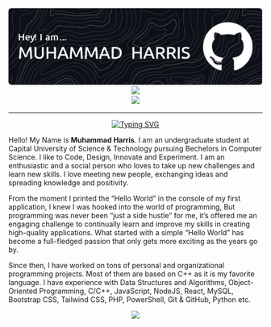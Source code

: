 <!-- page header -->
<!-- reference = https://github.com/leviarista/github-profile-header-generator -->
<div align="center">
  <a href="https://github.com/imharris24">
    <img src="https://github.com/imharris24/imharris24/blob/main/new/assets/github-header-image.png">
  </a>
</div>


<!-- profile widget -->
<!-- reference = https://github.com/Jurredr/github-widgetbox -->
<div align="center">
  <a href="https://github.com/imharris24">
    <img height=auto width=50% src="https://github-widgetbox.vercel.app/api/profile?username=imharris24&data=followers,repositories,stars,commits&theme=darkmode">
  </a>
</div>

<!-- profile views -->
<!-- reference = https://github.com/Naereen/badges -->
<div align="center">
  <a href="https://github.com/imharris24">
    <img src="https://gpvc.arturio.dev/imharris24">
  </a>
</div>
<!-- other profile views counter -->
<!-- https://count.getloli.com/get/@:imharris24 -->


<hr>


<!-- SVG typing -->
<!-- reference = https://github.com/DenverCoder1/readme-typing-svg -->
<div align="center">
  <a href="https://github.com/imharris24">
    <img src="https://readme-typing-svg.demolab.com?font=Fira+Code&duration=2500&pause=900&color=F5F5F6&center=true&width=435&lines=Computer+Science+Student;Competitive+Programmer;Web+Developer;Ethical+Hacker" alt="Typing SVG" />
  </a>
</div>


<!-- bio -->
<div>
  <p>Hello! My Name is <b>Muhammad Harris</b>. I am an undergraduate student at Capital University of Science & Technology pursuing Bechelors in Computer Science. I like to Code, Design, Innovate and Experiment. I am an enthusiastic and a social person who loves to take up new challenges and learn new skills. I love meeting new people, exchanging ideas and spreading knowledge and positivity.</p>
  <p>From the moment I printed the “Hello World” in the console of my first application, I knew I was hooked into the world of programming, But programming was never been “just a side hustle” for me, it’s offered me an engaging challenge to continually learn and improve my skills in creating high-quality applications. What started with a simple “Hello World” has become a full-fledged passion that only gets more exciting as the years go by.</p>
  <p>Since then, I have worked on tons of personal and organizational programming projects. Most of them are based on C++ as it is my favorite language. I have experience with Data Structures and Algorithms, Object-Oriented Programming, C/C++, JavaScript, NodeJS, React, MySQL, Bootstrap CSS, Tailwind CSS, PHP, PowerShell, Git & GitHub, Python etc.</p>
</div>


<!-- quote -->
<!-- reference = https://github.com/PiyushSuthar/github-readme-quotes -->
<div align="center">
  <a href="https://github.com/imharris24">
    <img src="https://quotes-github-readme.vercel.app/api?type=horizontal&theme=dark">
  </a>
</div>
